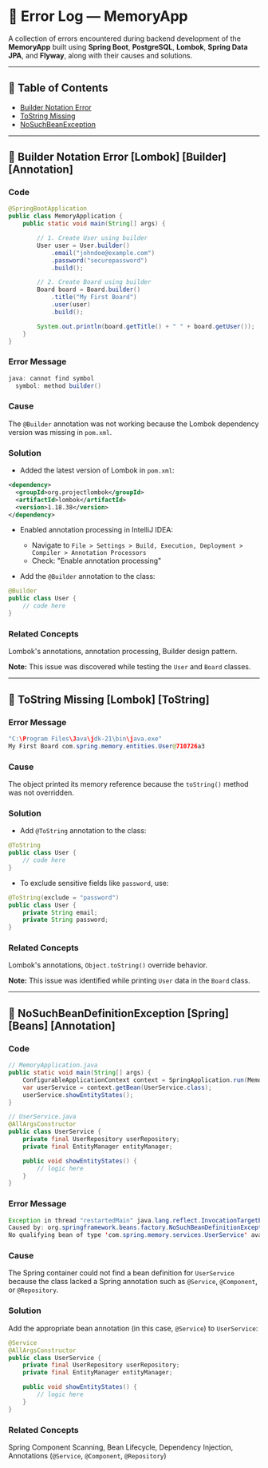 # 📘 Error Log — MemoryApp

A collection of errors encountered during backend development of the **MemoryApp** built using **Spring Boot**, **PostgreSQL**, **Lombok**, **Spring Data JPA**, and **Flyway**, along with their causes and solutions.

---

## 📁 Table of Contents

- [Builder Notation Error](#builder-notation-error)
- [ToString Missing](#tostring-missing)
- [NoSuchBeanException](#nosuchbeandefinitionexception)
---

## 🐞 Builder Notation Error [Lombok] [Builder] [Annotation]

### Code

```java
@SpringBootApplication
public class MemoryApplication {
    public static void main(String[] args) {

        // 1. Create User using builder
        User user = User.builder()
            .email("johndoe@example.com")
            .password("securepassword")
            .build();

        // 2. Create Board using builder
        Board board = Board.builder()
            .title("My First Board")
            .user(user)
            .build();

        System.out.println(board.getTitle() + " " + board.getUser());
    }
}
```

### Error Message

```java
java: cannot find symbol
  symbol: method builder()
```

### Cause

The `@Builder` annotation was not working because the Lombok dependency version was missing in `pom.xml`.

### Solution

- Added the latest version of Lombok in `pom.xml`:

```xml
<dependency>
  <groupId>org.projectlombok</groupId>
  <artifactId>lombok</artifactId>
  <version>1.18.38</version>
</dependency>
```

- Enabled annotation processing in IntelliJ IDEA:
  - Navigate to `File > Settings > Build, Execution, Deployment > Compiler > Annotation Processors`
  - Check: "Enable annotation processing"

- Add the `@Builder` annotation to the class:

```java
@Builder
public class User {
    // code here
}
```

### Related Concepts

Lombok's annotations, annotation processing, Builder design pattern.

**Note:** This issue was discovered while testing the `User` and `Board` classes.

---

## 🐞 ToString Missing [Lombok] [ToString]

### Error Message

```java
"C:\Program Files\Java\jdk-21\bin\java.exe"
My First Board com.spring.memory.entities.User@710726a3
```

### Cause

The object printed its memory reference because the `toString()` method was not overridden.

### Solution

- Add `@ToString` annotation to the class:

```java
@ToString
public class User {
    // code here
}
```

- To exclude sensitive fields like `password`, use:

```java
@ToString(exclude = "password")
public class User {
    private String email;
    private String password;
}
```

### Related Concepts

Lombok's annotations, `Object.toString()` override behavior.

**Note:** This issue was identified while printing `User` data in the `Board` class.

---


## 🐞 NoSuchBeanDefinitionException [Spring] [Beans] [Annotation]

### Code

```java
// MemoryApplication.java
public static void main(String[] args) {
    ConfigurableApplicationContext context = SpringApplication.run(MemoryApplication.class, args);
    var userService = context.getBean(UserService.class);
    userService.showEntityStates();
}
```

```java
// UserService.java
@AllArgsConstructor
public class UserService {
    private final UserRepository userRepository;
    private final EntityManager entityManager;

    public void showEntityStates() {
        // logic here
    }
}
```

### Error Message

```java
Exception in thread "restartedMain" java.lang.reflect.InvocationTargetException 
Caused by: org.springframework.beans.factory.NoSuchBeanDefinitionException: 
No qualifying bean of type 'com.spring.memory.services.UserService' available
```

### Cause

The Spring container could not find a bean definition for `UserService` because the class lacked a Spring annotation such as `@Service`, `@Component`, or `@Repository`.

### Solution

Add the appropriate bean annotation (in this case, `@Service`) to `UserService`:

```java
@Service
@AllArgsConstructor
public class UserService {
    private final UserRepository userRepository;
    private final EntityManager entityManager;

    public void showEntityStates() {
        // logic here
    }
}
```

### Related Concepts

Spring Component Scanning, Bean Lifecycle, Dependency Injection, Annotations (`@Service`, `@Component`, `@Repository`)

